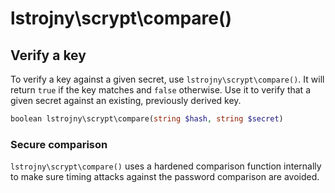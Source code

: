 # lstrojny\scrypt\compare()

## Verify a key

To verify a key against a given secret, use `lstrojny\scrypt\compare()`. It will return `true` if the key matches and `false` otherwise. Use it to verify that a given secret against an existing, previously derived key.

```php
boolean lstrojny\scrypt\compare(string $hash, string $secret)
```

### Secure comparison

`lstrojny\scrypt\compare()` uses a hardened comparison function internally to make sure timing attacks against the password comparison are avoided.
